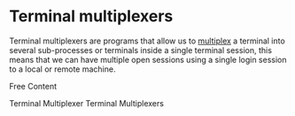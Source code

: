 # Terminal multiplexers

Terminal multiplexers are programs that allow us to [multiplex](https://en.wikipedia.org/wiki/Multiplexing) a terminal into several sub-processes or terminals inside a single terminal session, this means that we can have multiple open sessions using a single login session to a local or remote machine.

<ResourceGroupTitle>Free Content</ResourceGroupTitle>

<BadgeLink colorScheme='yellow' badgeText='Wikipedia' href='https://en.wikipedia.org/wiki/Terminal_multiplexer'>Terminal Multiplexer</BadgeLink>
<BadgeLink colorScheme='yellow' badgeText='LinuxCommand' href='https://linuxcommand.org/lc3_adv_termmux.php'>Terminal Multiplexers</BadgeLink>
